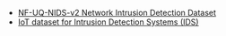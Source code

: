 

- [NF-UQ-NIDS-v2 Network Intrusion Detection Dataset](https://www.kaggle.com/datasets/aryashah2k/nfuqnidsv2-network-intrusion-detection-dataset)
- [IoT dataset for Intrusion Detection Systems (IDS)](https://www.kaggle.com/datasets/azalhowaide/iot-dataset-for-intrusion-detection-systems-ids)
